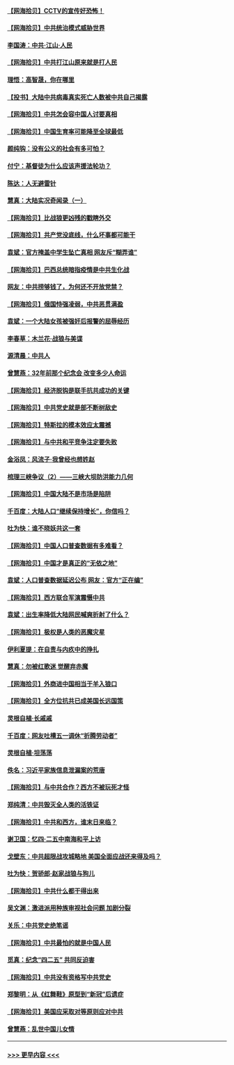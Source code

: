 #### [【网海拾贝】CCTV的宣传好恐怖！](../pages/nsc993/n12959984.md?t=05191751) 
#### [【网海拾贝】中共统治模式威胁世界](../pages/nsc993/n12957622.md?t=05191751) 
#### [李国涛：中共‧江山‧人民](../pages/nsc993/n12957502.md?t=05191751) 
#### [【网海拾贝】中共打江山原来就是打人民](../pages/nsc993/n12954345.md?t=05191751) 
#### [理悟：高智晟，你在哪里](../pages/nsc993/n12953115.md?t=05191751) 
#### [【投书】大陆中共病毒真实死亡人数被中共自己揭露](../pages/nsc993/n12953050.md?t=05191751) 
#### [【网海拾贝】中共怎会容中国人讨要真相](../pages/nsc993/n12952161.md?t=05191751) 
#### [【网海拾贝】中国生育率可能降至全球最低](../pages/nsc993/n12948793.md?t=05191751) 
#### [颜纯钩：没有公义的社会有多可怕？](../pages/nsc993/n12947626.md?t=05191751) 
#### [付宁：基督徒为什么应该声援法轮功？](../pages/nsc993/n12947233.md?t=05191751) 
#### [陈达：人无避雷针](../pages/nsc993/n12947098.md?t=05191751) 
#### [慧真：大陆实况奇闻录（一）](../pages/nsc993/n12945811.md?t=05191751) 
#### [【网海拾贝】比战狼更凶残的戳瞎外交](../pages/nsc993/n12945717.md?t=05191751) 
#### [【网海拾贝】共产党没底线，什么坏事都可能干](../pages/nsc993/n12942090.md?t=05191751) 
#### [袁斌：官方掩盖中学生坠亡真相 网友斥“糊弄谁”](../pages/nsc993/n12942029.md?t=05191751) 
#### [【网海拾贝】巴西总统暗指疫情是中共生化战](../pages/nsc993/n12938999.md?t=05191751) 
#### [网友：中共捞够钱了，为何还不开放党禁？](../pages/nsc993/n12938952.md?t=05191751) 
#### [【网海拾贝】俄国恃强凌弱，中共恶贯满盈](../pages/nsc993/n12936626.md?t=05191751) 
#### [袁斌：一个大陆女孩被强奸后报警的屈辱经历](../pages/nsc993/n12936547.md?t=05191751) 
#### [李春草：木兰花·战狼与美谍](../pages/nsc993/n12935995.md?t=05191751) 
#### [源清晨：中共人](../pages/nsc993/n12935589.md?t=05191751) 
#### [曾慧燕：32年前那个纪念会 改变多少人命运](../pages/nsc993/n12934233.md?t=05191751) 
#### [【网海拾贝】经济脱钩是联手抗共成功的关键](../pages/nsc993/n12934176.md?t=05191751) 
#### [【网海拾贝】中共党史就是部不断树敌史](../pages/nsc993/n12932844.md?t=05191751) 
#### [【网海拾贝】特斯拉的模本效应太震撼](../pages/nsc993/n12925626.md?t=05191751) 
#### [【网海拾贝】与中共和平竞争注定要失败](../pages/nsc993/n12923326.md?t=05191751) 
#### [金浴凤：风流子‧我曾经也想姓赵](../pages/nsc993/n12920911.md?t=05191751) 
#### [梳理三峡争议（2）——三峡大坝防洪能力几何](../pages/nsc993/n12920173.md?t=05191751) 
#### [【网海拾贝】中国大陆不是市场是陷阱](../pages/nsc993/n12920143.md?t=05191751) 
#### [千百度：大陆人口“继续保持增长”，你信吗？](../pages/nsc993/n12918946.md?t=05191751) 
#### [吐为快：谁不晓妖共这一套](../pages/nsc993/n12918941.md?t=05191751) 
#### [【网海拾贝】中国人口普查数据有多难看？](../pages/nsc993/n12917822.md?t=05191751) 
#### [【网海拾贝】中国才是真正的“无依之地”](../pages/nsc993/n12915845.md?t=05191751) 
#### [袁斌：人口普查数据延迟公布 网友：官方“正在编”](../pages/nsc993/n12915748.md?t=05191751) 
#### [【网海拾贝】西方联合军演震慑中共](../pages/nsc993/n12913466.md?t=05191751) 
#### [袁斌：出生率降低大陆网民喊爽折射了什么？](../pages/nsc993/n12913365.md?t=05191751) 
#### [【网海拾贝】极权是人类的恶魔灾星](../pages/nsc993/n12910697.md?t=05191751) 
#### [伊利夏提：在自责与内疚中的挣扎](../pages/nsc993/n12910493.md?t=05191751) 
#### [慧真：勿被红歌迷 觉醒弃赤魔](../pages/nsc993/n12910485.md?t=05191751) 
#### [【网海拾贝】外商进中国相当于羊入狼口](../pages/nsc993/n12908274.md?t=05191751) 
#### [【网海拾贝】全方位抗共已成美国长远国策](../pages/nsc993/n12906878.md?t=05191751) 
#### [灵根自植‧长戚戚](../pages/nsc993/n12905585.md?t=05191751) 
#### [千百度：网友吐槽五一调休“折腾劳动者”](../pages/nsc993/n12905934.md?t=05191751) 
#### [灵根自植‧坦荡荡](../pages/nsc993/n12905562.md?t=05191751) 
#### [佚名：习近平家族信息泄漏案的荒唐](../pages/nsc993/n12904705.md?t=05191751) 
#### [【网海拾贝】与中共合作？西方不被玩死才怪](../pages/nsc993/n12903873.md?t=05191751) 
#### [郑纯清：中共毁灭全人类的活铁证](../pages/nsc993/n12903785.md?t=05191751) 
#### [【网海拾贝】中共和西方，谁末日来临？](../pages/nsc993/n12903482.md?t=05191751) 
#### [谢卫国：忆四‧二五中南海和平上访](../pages/nsc993/n12902192.md?t=05191751) 
#### [戈壁东：中共超限战攻城略地 美国全面应战还来得及吗？](../pages/nsc993/n12902297.md?t=05191751) 
#### [吐为快：贺骄郎‧赵家战狼与狗儿](../pages/nsc993/n12902280.md?t=05191751) 
#### [【网海拾贝】中共什么都干得出来](../pages/nsc993/n12897500.md?t=05191751) 
#### [吴文渊：激进派用种族审视社会问题 加剧分裂](../pages/nsc993/n12893881.md?t=05191751) 
#### [关乐：中共党史绝笔谣](../pages/nsc993/n12897270.md?t=05191751) 
#### [【网海拾贝】中共最怕的就是中国人民](../pages/nsc993/n12894705.md?t=05191751) 
#### [觅真：纪念“四二五” 共同反迫害](../pages/nsc993/n12894553.md?t=05191751) 
#### [【网海拾贝】中共没有资格写中共党史](../pages/nsc993/n12892231.md?t=05191751) 
#### [郑黎明：从《红舞鞋》原型到“新冠”后遗症](../pages/nsc993/n12890469.md?t=05191751) 
#### [【网海拾贝】美国应采取对等原则应对中共](../pages/nsc993/n12889176.md?t=05191751) 
#### [曾慧燕：乱世中国儿女情](../pages/nsc993/n12887931.md?t=05191751) 

----
#### [ >>> 更早内容 <<< ](../indexes/nsc993-earlier.md)
